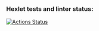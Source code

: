 ### Hexlet tests and linter status:
[![Actions Status](https://github.com/mvarnavskaya/python-project-lvl3/workflows/hexlet-check/badge.svg)](https://github.com/mvarnavskaya/python-project-lvl3/actions)